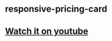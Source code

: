 # responsive-pricing-card
# [Watch it on youtube](https://www.youtube.com/channel/UCM3W53Ia-aDg68xkszilx3A)
